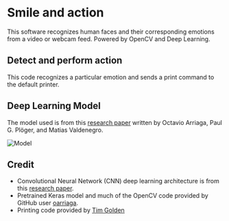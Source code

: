 # Smile and action
This software recognizes human faces and their corresponding emotions from a video or webcam feed. Powered by OpenCV and Deep Learning.


## Detect and perform action
This code recognizes a particular emotion and sends a print command to the default printer.

## Deep Learning Model

The model used is from this [research paper](https://github.com/oarriaga/face_classification/blob/master/report.pdf) written by Octavio Arriaga, Paul G. Plöger, and Matias Valdenegro.

![Model](https://i.imgur.com/vr9yDaF.png?1)

## Credit

* Convolutional Neural Network (CNN) deep learning architecture is from this [research paper](https://github.com/oarriaga/face_classification/blob/master/report.pdf).
* Pretrained Keras model and much of the OpenCV code provided by GitHub user [oarriaga](https://github.com/oarriaga).
* Printing code provided by [Tim Golden](http://timgolden.me.uk/python/win32_how_do_i/print.html)
